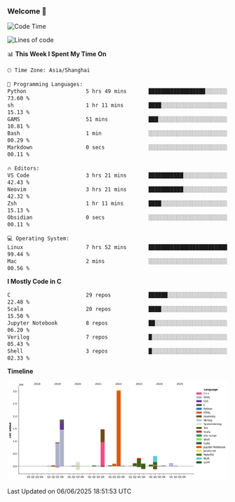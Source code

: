 ### Welcome 👋

<!--START_SECTION:waka-->
![Code Time](http://img.shields.io/badge/Code%20Time-2%2C045%20hrs%204%20mins-blue)

![Lines of code](https://img.shields.io/badge/From%20Hello%20World%20I%27ve%20Written-8.9%20million%20lines%20of%20code-blue)

📊 **This Week I Spent My Time On** 

```text
🕑︎ Time Zone: Asia/Shanghai

💬 Programming Languages: 
Python                   5 hrs 49 mins       ██████████████████░░░░░░░   73.60 % 
sh                       1 hr 11 mins        ████░░░░░░░░░░░░░░░░░░░░░   15.13 % 
GAMS                     51 mins             ███░░░░░░░░░░░░░░░░░░░░░░   10.81 % 
Bash                     1 min               ░░░░░░░░░░░░░░░░░░░░░░░░░   00.29 % 
Markdown                 0 secs              ░░░░░░░░░░░░░░░░░░░░░░░░░   00.11 % 

🔥 Editors: 
VS Code                  3 hrs 21 mins       ███████████░░░░░░░░░░░░░░   42.43 % 
Neovim                   3 hrs 21 mins       ███████████░░░░░░░░░░░░░░   42.32 % 
Zsh                      1 hr 11 mins        ████░░░░░░░░░░░░░░░░░░░░░   15.13 % 
Obsidian                 0 secs              ░░░░░░░░░░░░░░░░░░░░░░░░░   00.11 % 

💻 Operating System: 
Linux                    7 hrs 52 mins       █████████████████████████   99.44 % 
Mac                      2 mins              ░░░░░░░░░░░░░░░░░░░░░░░░░   00.56 % 
```

**I Mostly Code in C** 

```text
C                        29 repos            ██████░░░░░░░░░░░░░░░░░░░   22.48 % 
Scala                    20 repos            ████░░░░░░░░░░░░░░░░░░░░░   15.50 % 
Jupyter Notebook         8 repos             ██░░░░░░░░░░░░░░░░░░░░░░░   06.20 % 
Verilog                  7 repos             █░░░░░░░░░░░░░░░░░░░░░░░░   05.43 % 
Shell                    3 repos             █░░░░░░░░░░░░░░░░░░░░░░░░   02.33 % 
```



**Timeline**

![Lines of Code chart](https://raw.githubusercontent.com/Bohan-hu/Bohan-hu/master/assets/bar_graph.png)


 Last Updated on 06/06/2025 18:51:53 UTC
<!--END_SECTION:waka-->



